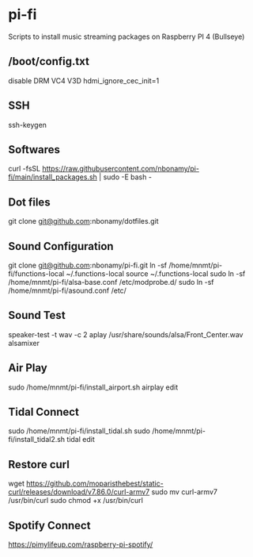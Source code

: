 # pi-fi

Scripts to install music streaming packages on Raspberry PI 4 (Bullseye)

## /boot/config.txt
disable DRM VC4 V3D
hdmi_ignore_cec_init=1

## SSH
ssh-keygen 

## Softwares
curl -fsSL https://raw.githubusercontent.com/nbonamy/pi-fi/main/install_packages.sh | sudo -E bash -

## Dot files
git clone git@github.com:nbonamy/dotfiles.git

## Sound Configuration
git clone git@github.com:nbonamy/pi-fi.git
ln -sf /home/mnmt/pi-fi/functions-local ~/.functions-local
source ~/.functions-local
sudo ln -sf /home/mnmt/pi-fi/alsa-base.conf /etc/modprobe.d/
sudo ln -sf /home/mnmt/pi-fi/asound.conf /etc/

## Sound Test
speaker-test -t wav -c 2
aplay /usr/share/sounds/alsa/Front_Center.wav
alsamixer

## Air Play
sudo /home/mnmt/pi-fi/install_airport.sh
airplay edit

## Tidal Connect
sudo /home/mnmt/pi-fi/install_tidal.sh
sudo /home/mnmt/pi-fi/install_tidal2.sh
tidal edit

## Restore curl
wget https://github.com/moparisthebest/static-curl/releases/download/v7.86.0/curl-armv7
sudo mv curl-armv7 /usr/bin/curl
sudo chmod +x /usr/bin/curl

## Spotify Connect
https://pimylifeup.com/raspberry-pi-spotify/
